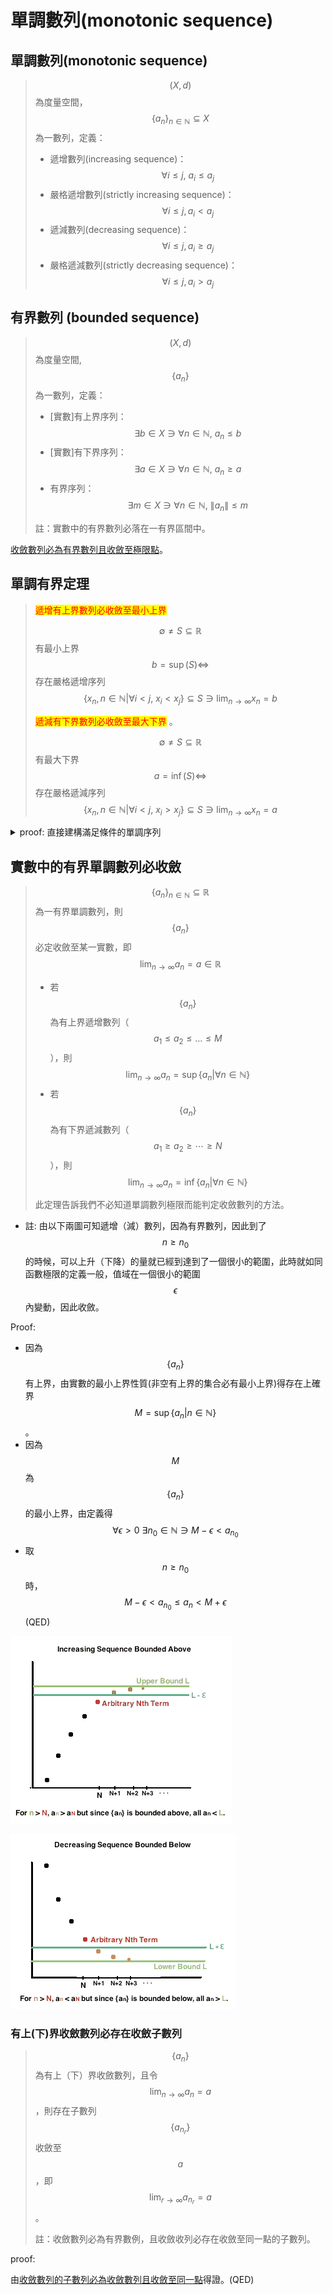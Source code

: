 # 單調數列(monotonic sequence)

## 單調數列(monotonic sequence)

> $$(X,d)$$為度量空間，$$\{a_n\}_{n \in \mathbb{N}} \subseteq X$$為一數列，定義：
>
> * 遞增數列(increasing sequence)：$$\forall i \leq j, ~ a_i \leq a_j$$
> * 嚴格遞增數列(strictly increasing sequence)：$$\forall i \leq j, a_i<a_j$$
> * 遞減數列(decreasing sequence)：$$∀i \leq j, a_i \geq a_j$$
> * 嚴格遞減數列(strictly decreasing sequence)：$$\forall i \leq j, a_i>a_j$$

## 有界數列 (bounded sequence)

> $$(X,d)$$為度量空間, $$\{a_n \}$$為一數列，定義：
>
> * \[實數]有上界序列：$$\exists b \in X \ni \forall n \in \mathbb{N}, ~ a_n \leq b$$
> * \[實數]有下界序列：$$\exists a \in X \ni \forall n \in \mathbb{N},~ a_n \geq a$$
> * 有界序列：$$\exists m \in X\ni \forall n \in \mathbb{N}, ~ \lVert a_n \rVert \leq m$$
>
> 註：實數中的有界數列必落在一有界區間中。

[收斂數列必為有界數列且收斂至極限點](./#shou-lian-shu-lie-de-zhi-yu-you-jie-qie-shou-lian-zhi-ji-xian-dian)。

## 單調有界定理

> <mark style="color:red;">遞增有上界數列必收斂至最小上界</mark>
>
> $$\emptyset \neq S \subseteq \mathbb{R}$$有最小上界$$b= \sup(S) \Leftrightarrow$$ 存在嚴格遞增序列$$\displaystyle \{x_n, n \in \mathbb{N}| \forall i< j, ~x_i < x_j \} \subseteq S \ni \lim_{n \rightarrow \infty}x_n=b$$
>
> <mark style="color:red;">遞減有下界數列必收斂至最大下界</mark> 。
>
> $$\emptyset \neq S \subseteq \mathbb{R}$$有最大下界$$a= \inf(S) \Leftrightarrow$$ 存在嚴格遞減序列$$\displaystyle \{x_n, n \in \mathbb{N}| \forall i< j, ~x_i > x_j \} \subseteq S \ni \lim_{n \rightarrow \infty}x_n=a$$

<details>

<summary>proof: 直接建構滿足條件的單調序列</summary>

因為$$b=\sup S$$, 給定$$\epsilon=1$$，可得$$x_1 \in S \ni b−1<x_1<b$$

取$$\epsilon_2 = \min\{\frac{1}{2}, b-x_1\}$$，可得 $$x_2 \in S \ni b−\epsilon_2<x_2<b$$

整理可得 $$x_1 \leq b−\epsilon_2<x_2$$, $$b−\frac{1}{2} \leq b−\epsilon_2<x_2<b$$

同理可得 $$x_1, x_2,\ldots, x_n \in S \ni x_{n-1} < x_n$$且 $$b-\frac{1}{n} <x_n < b$$。

所以 $$\displaystyle \lim_{n \rightarrow \infty} (b - \frac{1}{n}) < \lim_{n \rightarrow \infty} x_n<b$$

由夾擠定理得 $$\displaystyle \lim_{n \rightarrow \infty} x_n=b$$(QED)

</details>

## 實數中的有界單調數列必收斂

> $$\{a_n \}_{n \in \mathbb{N}} \subseteq \mathbb{R}$$為一有界單調數列，則$$\{a_n \}$$必定收斂至某一實數，即$$\displaystyle \lim_{n \rightarrow \infty} a_n =a \in \mathbb{R}$$
>
> * 若$$\{a_n\}$$為有上界遞增數列（$$a_1 \leq a_2 \leq \ldots \leq M$$），則$$\displaystyle \lim_{n \rightarrow \infty} a_n =\sup \{a_n | \forall n \in \mathbb{N}\}$$
> * 若$$\{a_n\}$$為有下界遞減數列（$$a_1 \geq a_2 \geq \cdots \geq N$$），則$$\displaystyle \lim_{n \rightarrow \infty} a_n =\inf\{a_n |\forall n \in \mathbb{N}\}$$
>
> 此定理告訴我們不必知道單調數列極限而能判定收斂數列的方法。

* 註: 由以下兩圖可知遞增（減）數列，因為有界數列，因此到了$$n \geq n_0$$的時候，可以上升（下降）的量就已經到達到了一個很小的範圍，此時就如同函數極限的定義一般，值域在一個很小的範圍$$\epsilon$$內變動，因此收斂。

Proof:

* 因為$$\{a_n\}$$有上界，由實數的最小上界性質(非空有上界的集合必有最小上界)得存在上確界 $$M=\sup\{a_n | n \in \mathbb{N}\}$$。
* 因為$$M$$為$$\{a_n\}$$的最小上界，由定義得$$\forall \epsilon>0~\exists n_0 \in \mathbb{N} \ni M−\epsilon<a_{n_0}$$
* 取$$n \geq n_0$$ 時，$$M−\epsilon <a_{n_0} \leq a_n<M+\epsilon$$ (QED)

![有上界遞增數列必收斂](../../.gitbook/assets/increase-bounded-sequence-min.png)

![有下界遞減數列必收斂](../../.gitbook/assets/decrease-bounded-sequence-min.png)

### 有上(下)界收斂數列必存在收斂子數列

> $$\{a_n\}$$為有上（下）界收斂數列，且令$$\displaystyle \lim_{n \rightarrow \infty} a_n =a$$，則存在子數列$$\{a_{n_r} \}$$收斂至$$a$$，即$$\displaystyle \lim_{r \rightarrow \infty}⁡ a_{n_r} =a$$。
>
> 註：收斂數列必為有界數例，且收斂收列必存在收斂至同一點的子數列。

proof:

由[收斂數列的子數列必為收斂數列且收斂至同一點](./#shou-lian-shu-lie-de-zi-shu-lie-bi-wei-shou-lian-shu-lie-qie-shou-lian-zhi-tong-yi-dian)得證。(QED)
